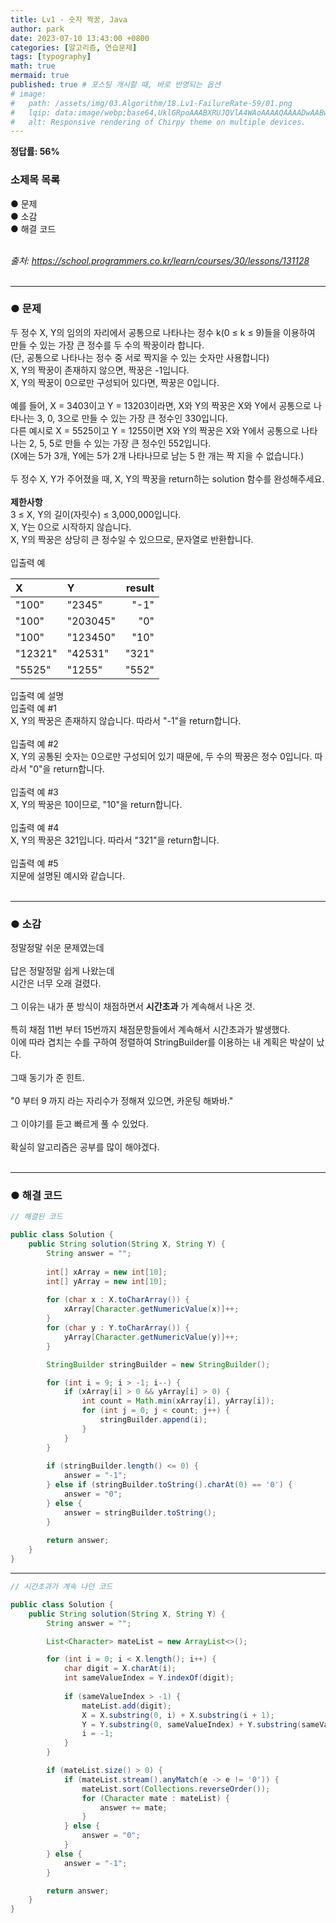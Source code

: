 ```yaml
---
title: Lv1 - 숫자 짝꿍, Java
author: park
date: 2023-07-10 13:43:00 +0800
categories: [알고리즘, 연습문제]
tags: [typography]
math: true
mermaid: true
published: true # 포스팅 개시할 때, 바로 반영되는 옵션
# image: 
#   path: /assets/img/03.Algorithm/18.Lv1-FailureRate-59/01.png
#   lqip: data:image/webp;base64,UklGRpoAAABXRUJQVlA4WAoAAAAQAAAADwAABwAAQUxQSDIAAAARL0AmbZurmr57yyIiqE8oiG0bejIYEQTgqiDA9vqnsUSI6H+oAERp2HZ65qP/VIAWAFZQOCBCAAAA8AEAnQEqEAAIAAVAfCWkAALp8sF8rgRgAP7o9FDvMCkMde9PK7euH5M1m6VWoDXf2FkP3BqV0ZYbO6NA/VFIAAAA
#   alt: Responsive rendering of Chirpy theme on multiple devices.
---
```

 
<b>정답률: 56%</b><br>

### 소제목 목록
● 문제<br/>
● 소감<br/>
● 해결 코드<br/>
<br/>

<i>출처: https://school.programmers.co.kr/learn/courses/30/lessons/131128</i><br>
<br/>

---

### ● 문제

두 정수 X, Y의 임의의 자리에서 공통으로 나타나는 정수 k(0 ≤ k ≤ 9)들을 이용하여 만들 수 있는 가장 큰 정수를 두 수의 짝꿍이라 합니다.<br>
(단, 공통으로 나타나는 정수 중 서로 짝지을 수 있는 숫자만 사용합니다)<br>
X, Y의 짝꿍이 존재하지 않으면, 짝꿍은 -1입니다.<br>
X, Y의 짝꿍이 0으로만 구성되어 있다면, 짝꿍은 0입니다.<br>
<br>
예를 들어, X = 3403이고 Y = 13203이라면, X와 Y의 짝꿍은 X와 Y에서 공통으로 나타나는 3, 0, 3으로 만들 수 있는 가장 큰 정수인 330입니다.<br>
다른 예시로 X = 5525이고 Y = 1255이면 X와 Y의 짝꿍은 X와 Y에서 공통으로 나타나는 2, 5, 5로 만들 수 있는 가장 큰 정수인 552입니다.<br>
(X에는 5가 3개, Y에는 5가 2개 나타나므로 남는 5 한 개는 짝 지을 수 없습니다.)<br>
<br>
두 정수 X, Y가 주어졌을 때, X, Y의 짝꿍을 return하는 solution 함수를 완성해주세요.<br>
<br>
<b>제한사항</b><br>
3 ≤ X, Y의 길이(자릿수) ≤ 3,000,000입니다.<br>
X, Y는 0으로 시작하지 않습니다.<br>
X, Y의 짝꿍은 상당히 큰 정수일 수 있으므로, 문자열로 반환합니다.<br>
<br>
입출력 예<br>

| X       |    Y   | result |
|:--------|:-------|-------:|
|  "100"  | "2345" | "-1"   |
|  "100"  | "203045" | "0"   |
|  "100"  | "123450" | "10"   |
|  "12321"  | "42531" | "321"   |
|  "5525"  | "1255" | "552"   |

입출력 예 설명<br>
입출력 예 #1<br>
X, Y의 짝꿍은 존재하지 않습니다. 따라서 "-1"을 return합니다.<br>
<br>
입출력 예 #2<br>
X, Y의 공통된 숫자는 0으로만 구성되어 있기 때문에, 두 수의 짝꿍은 정수 0입니다. 따라서 "0"을 return합니다.<br>
<br>
입출력 예 #3<br>
X, Y의 짝꿍은 10이므로, "10"을 return합니다.<br>
<br>
입출력 예 #4<br>
X, Y의 짝꿍은 321입니다. 따라서 "321"을 return합니다.<br>
<br>
입출력 예 #5<br>
지문에 설명된 예시와 같습니다.<br>
<br>

---

### ● 소감

정말정말 쉬운 문제였는데<br>
<br>
답은 정말정말 쉽게 나왔는데<br>
시간은 너무 오래 걸렸다.<br>
<br>
그 이유는 내가 푼 방식이 채점하면서 <b>시간초과</b> 가 계속해서 나온 것.<br>
<br>
특히 채점 11번 부터 15번까지 채점문항들에서 계속해서 시간초과가 발생했다.<br>
이에 따라 겹치는 수를 구하여 정렬하여 StringBuilder를 이용하는 내 계획은 박살이 났다.<br>
<br>
그때 동기가 준 힌트.<br>
<br>
"0 부터 9 까지 라는 자리수가 정해져 있으면, 카운팅 해봐바."<br>
<br>
그 이야기를 듣고 빠르게 풀 수 있었다.<br>
<br>
확실히 알고리즘은 공부를 많이 해야겠다.<br>
<br>

---

### ● 해결 코드

```java
// 해결된 코드

public class Solution {
    public String solution(String X, String Y) {
        String answer = "";
        
        int[] xArray = new int[10];
        int[] yArray = new int[10];
        
        for (char x : X.toCharArray()) {
            xArray[Character.getNumericValue(x)]++;
        }
        for (char y : Y.toCharArray()) {
            yArray[Character.getNumericValue(y)]++;
        }

        StringBuilder stringBuilder = new StringBuilder();

        for (int i = 9; i > -1; i--) {
            if (xArray[i] > 0 && yArray[i] > 0) {
                int count = Math.min(xArray[i], yArray[i]);
                for (int j = 0; j < count; j++) {
                    stringBuilder.append(i);
                }
            }
        }
        
        if (stringBuilder.length() <= 0) {
            answer = "-1";
        } else if (stringBuilder.toString().charAt(0) == '0') {
            answer = "0";
        } else {
            answer = stringBuilder.toString();
        }
        
        return answer;
    }
}
```

---

```java
// 시간초과가 계속 나던 코드

public class Solution {
    public String solution(String X, String Y) {
        String answer = "";

        List<Character> mateList = new ArrayList<>();

        for (int i = 0; i < X.length(); i++) {
            char digit = X.charAt(i);
            int sameValueIndex = Y.indexOf(digit);
            
            if (sameValueIndex > -1) {
                mateList.add(digit);
                X = X.substring(0, i) + X.substring(i + 1);
                Y = Y.substring(0, sameValueIndex) + Y.substring(sameValueIndex + 1);
                i = -1;
            }
        }

        if (mateList.size() > 0) {
            if (mateList.stream().anyMatch(e -> e != '0')) {
                mateList.sort(Collections.reverseOrder());
                for (Character mate : mateList) {
                    answer += mate;
                }
            } else {
                answer = "0";
            }
        } else {
            answer = "-1";
        }

        return answer;
    }
}
```